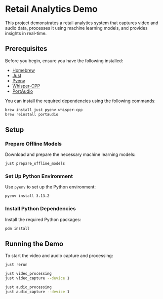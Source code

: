 # Retail Analytics Demo

This project demonstrates a retail analytics system that captures video and audio data, processes it using machine learning models, and provides insights in real-time.

## Prerequisites

Before you begin, ensure you have the following installed:

- [Homebrew](https://brew.sh/)
- [Just](https://github.com/casey/just)
- [Pyenv](https://github.com/pyenv/pyenv)
- [Whisper-CPP](https://github.com/ggerganov/whisper.cpp)
- [PortAudio](http://www.portaudio.com/)

You can install the required dependencies using the following commands:

```bash
brew install just pyenv whisper-cpp
brew reinstall portaudio
```

## Setup

### Prepare Offline Models

Download and prepare the necessary machine learning models:

```bash
just prepare_offline_models
```

### Set Up Python Environment

Use `pyenv` to set up the Python environment:

```bash
pyenv install 3.13.2
```   

### Install Python Dependencies

Install the required Python packages:

```bash
pdm install
```

## Running the Demo

To start the video and audio capture and processing:

```bash
just rerun

just video_processing
just video_capture --device 1

just audio_processing
just audio_capture --device 1
```